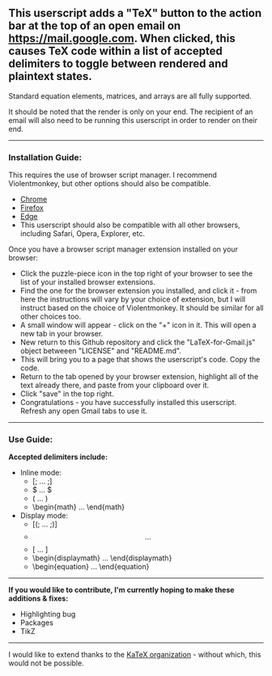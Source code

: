 ## This userscript adds a "TeX" button to the action bar at the top of an open email on https://mail.google.com. When clicked, this causes TeX code within a list of accepted delimiters to toggle between rendered and plaintext states.

Standard equation elements, matrices, and arrays are all fully supported.

It should be noted that the render is only on your end. The recipient of an email will also need to be running this userscript in order to render on their end.

---
### Installation Guide:

This requires the use of browser script manager. I recommend Violentmonkey, but other options should also be compatible.
* [Chrome](https://chromewebstore.google.com/detail/violentmonkey/jinjaccalgkegednnccohejagnlnfdag)
* [Firefox](https://addons.mozilla.org/en-US/firefox/addon/violentmonkey/)
* [Edge](https://microsoftedge.microsoft.com/addons/detail/violentmonkey/eeagobfjdenkkddmbclomhiblgggliao)
* This userscript should also be compatible with all other browsers, including Safari, Opera, Explorer, etc.

Once you have a browser script manager extension installed on your browser:
* Click the puzzle-piece icon in the top right of your browser to see the list of your installed browser extensions.
* Find the one for the browser extension you installed, and click it - from here the instructions will vary by your choice of extension, but I will instruct based on the choice of Violentmonkey. It should be similar for all other choices too.
* A small window will appear - click on the "+" icon in it. This will open a new tab in your browser.
* New return to this Github repository and click the "LaTeX-for-Gmail.js" object betweeen "LICENSE" and "README.md".
* This will bring you to a page that shows the userscript's code. Copy the code.
* Return to the tab opened by your browser extension, highlight all of the text already there, and paste from your clipboard over it.
* Click "save" in the top right.
* Congratulations - you have successfully installed this userscript. Refresh any open Gmail tabs to use it.

---
### Use Guide:

**Accepted delimiters include:**
* Inline mode:
  * [; ... ;]
  * $ ... $
  * \( ... \)
  * \begin{math} ... \end{math}
* Display mode:
  * [(; ... ;)]
  * $$ ... $$ 
  * \[ ... \]
  * \begin{displaymath} ... \end{displaymath}
  * \begin{equation} ... \end{equation}
 
 ---

**If you would like to contribute, I'm currently hoping to make these additions & fixes:**
* Highlighting bug
* Packages
* TikZ
---

I would like to extend thanks to the [KaTeX organization](https://katex.org/) - without which, this would not be possible.
